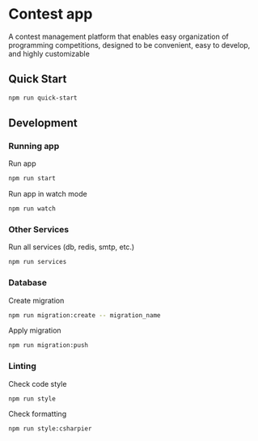 # Contest app

A contest management platform that enables easy organization of programming competitions, designed to be convenient,
easy to develop, and highly customizable

## Quick Start

```bash
npm run quick-start
```

## Development

### Running app

Run app

```bash
npm run start
```

Run app in watch mode

```bash
npm run watch
```

### Other Services

Run all services (db, redis, smtp, etc.)

```bash
npm run services
```

### Database

Create migration

```bash
npm run migration:create -- migration_name
```

Apply migration

```bash
npm run migration:push
```

### Linting

Check code style

```bash
npm run style
```

Check formatting

```bash
npm run style:csharpier
```
